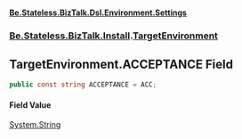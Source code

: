 #### [Be.Stateless.BizTalk.Dsl.Environment.Settings](README.md 'README')
### [Be.Stateless.BizTalk.Install](Be.Stateless.BizTalk.Install.md 'Be.Stateless.BizTalk.Install').[TargetEnvironment](TargetEnvironment.md 'Be.Stateless.BizTalk.Install.TargetEnvironment')

## TargetEnvironment.ACCEPTANCE Field

```csharp
public const string ACCEPTANCE = ACC;
```

#### Field Value
[System.String](https://docs.microsoft.com/en-us/dotnet/api/System.String 'System.String')
